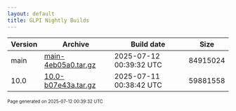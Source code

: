 ```yaml
---
layout: default
title: GLPI Nightly Builds
---
```


Version|Archive|Build date|Size
---|---|---|---
main|[main-4eb05a0.tar.gz](main-4eb05a0.tar.gz)|2025-07-12 00:39:32 UTC|84915024
10.0|[10.0-b07e43a.tar.gz](10.0-b07e43a.tar.gz)|2025-07-11 00:38:42 UTC|59881558

<font size="1">Page generated on 2025-07-12 00:39:32 UTC</font>
